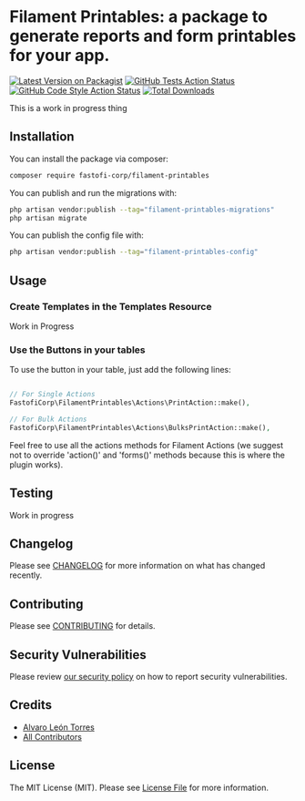 # Filament Printables: a package to generate reports and form printables for your app.

[![Latest Version on Packagist](https://img.shields.io/packagist/v/fastofi-corp/filament-printables.svg?style=flat-square)](https://packagist.org/packages/fastofi-corp/filament-printables)
[![GitHub Tests Action Status](https://img.shields.io/github/actions/workflow/status/fastofi-corp/filament-printables/run-tests.yml?branch=main&label=tests&style=flat-square)](https://github.com/fastofi-corp/filament-printables/actions?query=workflow%3Arun-tests+branch%3Amain)
[![GitHub Code Style Action Status](https://img.shields.io/github/actions/workflow/status/fastofi-corp/filament-printables/fix-php-code-style-issues.yml?branch=main&label=code%20style&style=flat-square)](https://github.com/fastofi-corp/filament-printables/actions?query=workflow%3A"Fix+PHP+code+style+issues"+branch%3Amain)
[![Total Downloads](https://img.shields.io/packagist/dt/fastofi-corp/filament-printables.svg?style=flat-square)](https://packagist.org/packages/fastofi-corp/filament-printables)
<!--delete-->

This is a work in progress thing


## Installation

You can install the package via composer:

```bash
composer require fastofi-corp/filament-printables
```

You can publish and run the migrations with:

```bash
php artisan vendor:publish --tag="filament-printables-migrations"
php artisan migrate
```

You can publish the config file with:

```bash
php artisan vendor:publish --tag="filament-printables-config"
```


## Usage

### Create Templates in the Templates Resource
Work in Progress

### Use the Buttons in your tables
To use the button in your table, just add the following lines:
```php

// For Single Actions
FastofiCorp\FilamentPrintables\Actions\PrintAction::make(),

// For Bulk Actions
FastofiCorp\FilamentPrintables\Actions\BulksPrintAction::make(),
```
Feel free to use all the actions methods for Filament Actions (we suggest not to override 'action()' and 'forms()' methods because this is where the plugin works).

## Testing

Work in progress

## Changelog

Please see [CHANGELOG](CHANGELOG.md) for more information on what has changed recently.

## Contributing

Please see [CONTRIBUTING](CONTRIBUTING.md) for details.

## Security Vulnerabilities

Please review [our security policy](../../security/policy) on how to report security vulnerabilities.

## Credits

- [Alvaro León Torres](https://github.com/alvleont)
- [All Contributors](../../contributors)

## License

The MIT License (MIT). Please see [License File](LICENSE.md) for more information.

